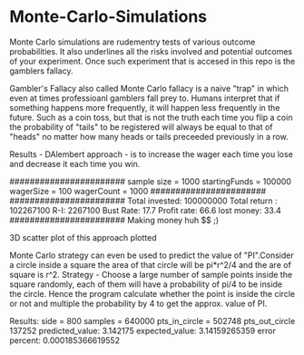 # Monte-Carlo-Simulations
Monte Carlo simulations are rudementry tests of various outcome probabilities. It also underlines all the risks involved and potential outcomes of your experiment. Once such experiment that is accesed in this repo is the gamblers fallacy.

Gambler's Fallacy also called Monte Carlo fallacy is a naive "trap" in which even at times professioanl gamblers fall prey to. Humans interpret that if something happens more frequently, it will happen less frequently in the future. Such as a coin toss, but that is not the truth each time you flip a coin the probability of "tails" to be registered will always be equal to that of "heads" no matter how many heads or tails preceeded previously in a row.

Results - 
DAlembert approach - is to increase the wager each time you lose and decrease it each time you win.

#######################
sample size = 1000
startingFunds = 100000
wagerSize = 100
wagerCount = 1000
#######################
#######################
Total invested: 100000000
Total return : 102267100
R-I: 2267100
Bust Rate: 17.7
Profit rate: 66.6
lost money:  33.4
#######################
Making money huh $$ ;)

3D scatter plot of this approach plotted

Monte Carlo strategy can even be used to predict the value of "PI".Consider a circle inside a square the area of that circle will be pi*r^2/4 and the are of square is r^2. 
Strategy - Choose a large number of sample points inside the square randomly, each of them will have a probability of pi/4 to be inside the circle. Hence the program calculate whether the point is inside the circle or not and multiple the probability by 4 to get the approx. value of PI.

Results:
side = 800
samples = 640000
pts_in_circle = 502748
pts_out_circle 137252
predicted_value:  3.142175
expected_value:  3.14159265359
error percent:  0.000185366619552